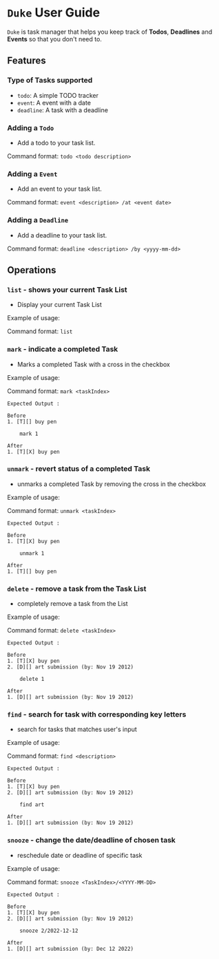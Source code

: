 # `Duke` User Guide

`Duke` is task manager that helps you keep track of **Todos**, **Deadlines** and **Events** so that you don't need to.

## Features 

### Type of Tasks supported
- `todo`: A simple TODO tracker
- `event`: A event with a date
- `deadline`: A task with a deadline

### Adding a `Todo`
- Add a todo to your task list.

Command format: `todo <todo description>`

### Adding a `Event`
- Add an event to your task list.

Command format: `event <description> /at <event date>`

### Adding a `Deadline`
- Add a deadline to your task list.

Command format: `deadline <description> /by <yyyy-mm-dd>`

## Operations

### `list` - shows your current Task List

- Display your current Task List

Example of usage: 

Command format: `list`

### `mark` - indicate a completed Task

- Marks a completed Task with a cross in the checkbox

Example of usage:

Command format:  `mark <taskIndex>`

````
Expected Output : 

Before 
1. [T][] buy pen
    
    mark 1
    
After
1. [T][X] buy pen
````
### `unmark` - revert status of a completed Task

- unmarks a completed Task by removing the cross in the checkbox

Example of usage:

Command format:  `unmark <taskIndex>`

````
Expected Output : 

Before 
1. [T][X] buy pen
    
    unmark 1
    
After
1. [T][] buy pen
````

### `delete` - remove a task from the Task List

- completely remove a task from the List

Example of usage:

Command format:  `delete <taskIndex>`

````
Expected Output : 

Before 
1. [T][X] buy pen
2. [D][] art submission (by: Nov 19 2012)
    
    delete 1
    
After
1. [D][] art submission (by: Nov 19 2012)
````

### `find` - search for task with corresponding key letters

- search for tasks that matches user's input

Example of usage:

Command format:  `find <description>`

````
Expected Output : 

Before 
1. [T][X] buy pen
2. [D][] art submission (by: Nov 19 2012)
    
    find art
    
After
1. [D][] art submission (by: Nov 19 2012)
````

### `snooze` - change the date/deadline of chosen task

- reschedule date or deadline of specific task

Example of usage:

Command format:  `snooze <TaskIndex>/<YYYY-MM-DD>`

````
Expected Output : 

Before 
1. [T][X] buy pen
2. [D][] art submission (by: Nov 19 2012)
    
    snooze 2/2022-12-12
    
After
1. [D][] art submission (by: Dec 12 2022)
````